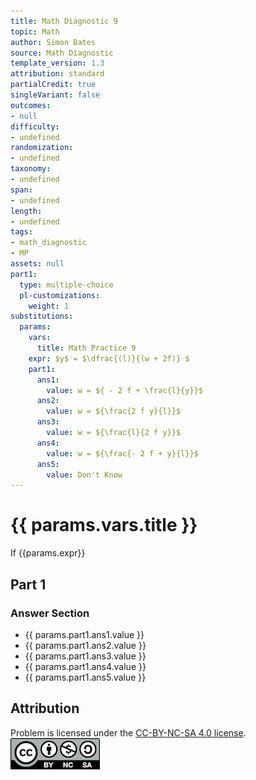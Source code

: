 ```yaml
---
title: Math Diagnostic 9
topic: Math
author: Simon Bates
source: Math Diagnostic
template_version: 1.3
attribution: standard
partialCredit: true
singleVariant: false
outcomes:
- null
difficulty:
- undefined
randomization:
- undefined
taxonomy:
- undefined
span:
- undefined
length:
- undefined
tags:
- math_diagnostic
- MP
assets: null
part1:
  type: multiple-choice
  pl-customizations:
    weight: 1
substitutions:
  params:
    vars:
      title: Math Practice 9
    expr: $y$ = $\dfrac{(l)}{(w + 2f)} $
    part1:
      ans1:
        value: w = ${ - 2 f + \frac{l}{y}}$
      ans2:
        value: w = ${\frac{2 f y}{l}}$
      ans3:
        value: w = ${\frac{l}{2 f y}}$
      ans4:
        value: w = ${\frac{- 2 f + y}{l}}$
      ans5:
        value: Don't Know
---
```

# {{ params.vars.title }}
If {{params.expr}}

## Part 1

### Answer Section

- {{ params.part1.ans1.value }}
- {{ params.part1.ans2.value }}
- {{ params.part1.ans3.value }}
- {{ params.part1.ans4.value }}
- {{ params.part1.ans5.value }}

## Attribution

Problem is licensed under the [CC-BY-NC-SA 4.0 license](https://creativecommons.org/licenses/by-nc-sa/4.0/).<br> ![The Creative Commons 4.0 license requiring attribution-BY, non-commercial-NC, and share-alike-SA license.](https://raw.githubusercontent.com/firasm/bits/master/by-nc-sa.png)